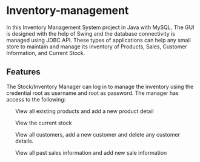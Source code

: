 <h1>Inventory-management</h1>

In this Inventory Management System project in Java with MySQL. The GUI is designed with the help of Swing and the database connectivity is managed using JDBC API. These types of applications can help any small store to maintain and manage its inventory of Products, Sales, Customer Information, and Current Stock.

<h2>Features</h2>
The Stock/Inventory Manager can log in to manage the inventory using the credential root as username and root as password. The manager has access to the following:

<ul>View all existing products and add a new product detail</ul>
<ul>View the current stock</ul>
<ul>View all customers, add a new customer and delete any customer details.</ul>
<ul>View all past sales information and add new sale information
</ul>
